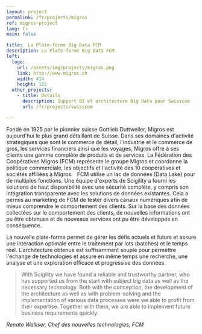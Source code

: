 ```yaml
---
layout: project
permalink: /fr/projects/migros
ref: migros-project
lang: fr
main: false

title:  La Plate-forme Big Data FCM
description: La Plate-forme Big Data FCM
left:
  logo:
    url: /assets/img/projects/migros.png
    link: http://www.migros.ch
    width: 414
    height: 122
  other_projects:
    - title: Details
      description: Support BI et architecture Big Data pour Swisscom
      url: /fr/projects/swisscom

---
```


Fondé en 1925 par le pionnier suisse Gottlieb Duttweiler, Migros est aujourd'hui le plus grand détaillant de Suisse. Dans ses domaines d'activité stratégiques que sont le commerce de détail, l'industrie et le commerce de gros, les services financiers ainsi que les voyages, Migros offre à ses clients une gamme complète de produits et de services. La Fédération des Coopératives Migros (FCM) représente le groupe Migros et coordonne la politique commerciale, les objectifs et l'activité des 10 coopératives et sociétés affiliées à Migros.
 
FCM utilise un lac de données (Data Lake) pour de multiples fonctions. Une équipe d'experts de Scigility a fourni les solutions de haut disponibilité avec une sécurité complète, y compris son intégration transparente avec les solutions de données existantes. Cela a permis au marketing de FCM de tester divers canaux numériques afin de mieux comprendre le comportement des clients. Sur la base des données collectées sur le comportement des clients, de nouvelles informations ont pu être obtenues et de nouveaux services ont pu être développés en conséquence.

La nouvelle plate-forme permet de gérer les défis actuels et futurs et assure une interaction optimale entre le traitement par lots (batches) et le temps réel. L'architecture obtenue est suffisamment souple pour permettre l'échange de technologies et assure en même temps une recherche, une analyse et une exploration efficace et progressive des données.

> With Scigility we have found a reliable and trustworthy partner, who has supported us from the start with subject big data as well as the necessary technology. Both with the conception, the development of the architecture as well as with problem-solving and the implementation of various data processes were we able to profit from their expertise. Together with them, we are able to implement future business requirements quickly.  

<cite>Renato Walliser, Chef des nouvelles technologies, FCM</cite>
